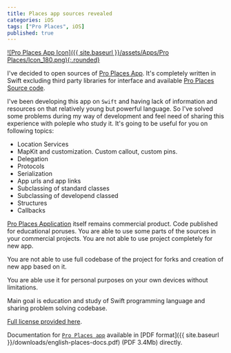```yaml
---
title: Places app sources revealed
categories: iOS
tags: ["Pro Places", iOS]
published: true
---
```


[![Pro Places App Icon]({{ site.baseurl }}/assets/Apps/Pro Places/Icon_180.png){:.rounded}][pro-places]

I've decided to open sources of [Pro Places App][pro-places]. It's completely written in Swift excluding third party libraries for interface and available [Pro Places Source code](https://github.com/famer/Places).

I've been developing this app on `Swift` and having lack of information and resources on that relatively young but powerful language. So I've solved some problems during my way of development and feel need of sharing this experience with poleple who study it. It's going to be useful for you on following topics:

* Location Services
* MapKit and customization. Custom callout, custom pins.
* Delegation
* Protocols 
* Serialization
* App urls and app links
* Subclassing of standard classes
* Subclassing of developend classed
* Structures
* Callbacks

[Pro Places Application][pro-places] itself remains commercial product. Code published for educational poruses. You are able to use some parts of the sources in your commercial projects. You are not able to use project completely for new app.

You are not able to use full codebase of the project for forks and creation of new app based on it.

You are able use it for personal purposes on your own devices without limitations.

Main goal is education and study of Swift programming language and sharing problem solving codebase.

[Full license provided here](https://github.com/famer/Places/blob/iwatch/LICENSE).

Documentation for [`Pro Places app`][pro-places] available in [PDF format]({{ site.baseurl }}/downloads/english-places-docs.pdf) (PDF 3.4Mb) directly.

[pro-places]: https://itunes.apple.com/us/app/pro-places/id948166579
